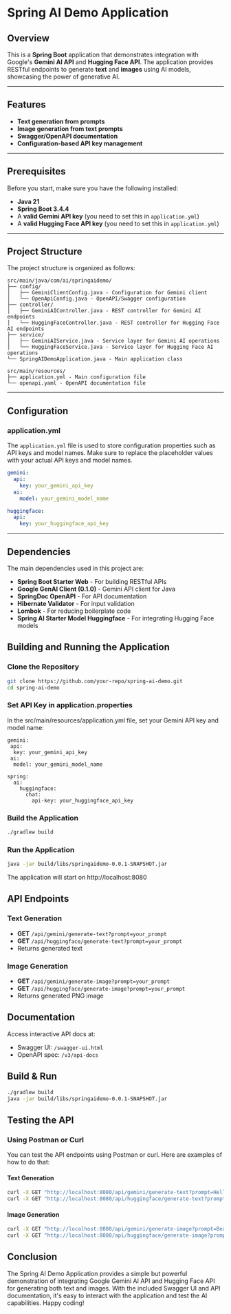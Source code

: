 # Spring AI Demo Application

## Overview
This is a **Spring Boot** application that demonstrates integration with Google's **Gemini AI API** and **Hugging Face API**. The application provides RESTful endpoints to generate **text** and **images** using AI models, showcasing the power of generative AI.

---

## Features
- **Text generation from prompts**
- **Image generation from text prompts**
- **Swagger/OpenAPI documentation**
- **Configuration-based API key management**

---

## Prerequisites
Before you start, make sure you have the following installed:
- **Java 21**
- **Spring Boot 3.4.4**
- A **valid Gemini API key** (you need to set this in `application.yml`)
- A **valid Hugging Face API key** (you need to set this in `application.yml`)
---

## Project Structure
The project structure is organized as follows:
```properties
src/main/java/com/ai/springaidemo/
├── config/
│   ├── GeminiClientConfig.java - Configuration for Gemini client
│   └── OpenApiConfig.java - OpenAPI/Swagger configuration
├── controller/
│   ├── GeminiAIController.java - REST controller for Gemini AI endpoints
│   └── HuggingFaceController.java - REST controller for Hugging Face AI endpoints
├── service/
│   ├── GeminiAIService.java - Service layer for Gemini AI operations
│   └── HuggingFaceService.java - Service layer for Hugging Face AI operations
└── SpringAIDemoApplication.java - Main application class
```
```properties
src/main/resources/
├── application.yml - Main configuration file
└── openapi.yaml - OpenAPI documentation file
```

---

## Configuration
### application.yml
The `application.yml` file is used to store configuration properties such as API keys and model names. Make sure to replace the placeholder values with your actual API keys and model names.

```yaml
gemini:
  api:
    key: your_gemini_api_key
  ai:
    model: your_gemini_model_name

huggingface:
  api:
    key: your_huggingface_api_key
```

---
## Dependencies
The main dependencies used in this project are:
- **Spring Boot Starter Web** - For building RESTful APIs
- **Google GenAI Client (0.1.0)** - Gemini API client for Java
- **SpringDoc OpenAPI** - For API documentation
- **Hibernate Validator** - For input validation
- **Lombok** - For reducing boilerplate code
- **Spring AI Starter Model Huggingface** - For integrating Hugging Face models

## Building and Running the Application
### Clone the Repository
```bash
git clone https://github.com/your-repo/spring-ai-demo.git
cd spring-ai-demo
```
### Set API Key in application.properties
In the src/main/resources/application.yml file, set your Gemini API key and model name:
```properties
gemini:
 api:
  key: your_gemini_api_key
 ai:
  model: your_gemini_model_name
```
```properties
spring:
  ai:
    huggingface:
      chat:
        api-key: your_huggingface_api_key
```
### Build the Application
```bash
./gradlew build
```
### Run the Application
```bash
java -jar build/libs/springaidemo-0.0.1-SNAPSHOT.jar
```
The application will start on http://localhost:8080


## API Endpoints

### Text Generation
- **GET** `/api/gemini/generate-text?prompt=your_prompt`
- **GET** `/api/huggingface/generate-text?prompt=your_prompt`
- Returns generated text

### Image Generation
- **GET** `/api/gemini/generate-image?prompt=your_prompt`
- **GET** `/api/huggingface/generate-image?prompt=your_prompt`
- Returns generated PNG image

## Documentation
Access interactive API docs at:
- Swagger UI: `/swagger-ui.html`
- OpenAPI spec: `/v3/api-docs`

## Build & Run
```bash
./gradlew build
java -jar build/libs/springaidemo-0.0.1-SNAPSHOT.jar
```

## Testing the API
### Using Postman or Curl
You can test the API endpoints using Postman or curl. Here are examples of how to do that:
#### Text Generation
```bash
curl -X GET "http://localhost:8080/api/gemini/generate-text?prompt=Hello%20world"
curl -X GET "http://localhost:8080/api/huggingface/generate-text?prompt=Hello%20world"
```
#### Image Generation
```bash
curl -X GET "http://localhost:8080/api/gemini/generate-image?prompt=Beautiful%20landscape"
curl -X GET "http://localhost:8080/api/huggingface/generate-image?prompt=Beautiful%20landscape"
```

## Conclusion
The Spring AI Demo Application provides a simple but powerful demonstration of integrating Google Gemini AI API and Hugging Face API for generating both text and images. With the included Swagger UI and API documentation, it's easy to interact with the application and test the AI capabilities. Happy coding!